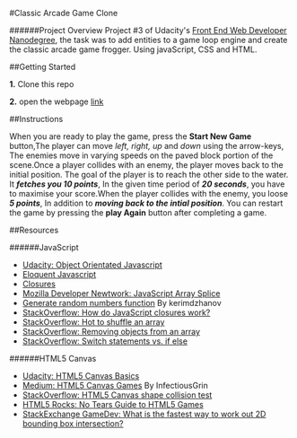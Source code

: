 #Classic Arcade Game Clone 

######Project Overview
Project #3 of Udacity's [Front End Web Developer Nanodegree](https://www.udacity.com/course/front-end-web-developer-nanodegree--nd0001),
 the task was to add entities to a game loop engine and create the classic arcade game frogger. Using javaScript, CSS and HTML.

##Getting Started

 **1.** Clone this repo
 
 
  **2.** open the webpage
  [link](https://prathibha1.github.io/frogger-game/)

##Instructions


When you are ready to play the game, press the <strong>Start New Game </strong> button,The player can move <em>left, right, up</em> and <em>down</em> using the arrow-keys, The enemies move in varying speeds on the paved block portion of the scene.Once a player collides with an enemy, the player moves back to the initial position.
The goal of the player is to reach the other side to the water. It <strong><em>fetches you 10 points</em></strong>, In the given time period of <strong><em>20 seconds</em></strong>, you have to maximise your score.When the player collides with the enemy, you loose <strong><em>5 points</em></strong>, In addition to <strong><em>moving back to the intial position</em></strong>.
You can restart the game by pressing the <strong>play Again</strong> button after completing a game.
    
##Resources

######JavaScript

- [Udacity: Object Orientated Javascript](https://www.udacity.com/course/progress#!/c-ud015-nd)
- [Eloquent Javascript](http://eloquentjavascript.net/)
- [Closures](http://jibbering.com/faq/notes/closures/)
- [Mozilla Developer Newtwork: JavaScript Array Splice](https://developer.mozilla.org/en-US/docs/Web/JavaScript/Reference/Global_Objects/Array/splice)
- [Generate random numbers function](https://gist.github.com/kerimdzhanov/7529623) By kerimdzhanov
- [StackOverflow: How do JavaScript closures work?](http://stackoverflow.com/questions/111102/how-do-javascript-closures-work)
- [StackOverflow: Hot to shuffle an array](http://stackoverflow.com/questions/2450954/how-to-randomize-shuffle-a-javascript-array)
- [StackOverflow: Removing objects from an array](http://stackoverflow.com/questions/16491758/remove-objects-from-array-by-object-property)
- [StackOverflow: Switch statements vs. if else](http://stackoverflow.com/questions/6665997/switch-statement-for-greater-than-less-than) <br>

######HTML5 Canvas

- [Udacity: HTML5 Canvas Basics](https://www.udacity.com/course/viewer#!/c-ud292-nd)
- [Medium: HTML5 Canvas Games](https://medium.com/@cmilhench/games-html5-canvas-85ac2470eb2a) By InfectiousGrin
- [StackOverflow: HTML5 Canvas shape collision test](http://stackoverflow.com/questions/15622236/html-5-canvas-shape-collision-test)
- [HTML5 Rocks: No Tears Guide to HTML5 Games](http://www.html5rocks.com/en/tutorials/canvas/notearsgame/#toc-introduction)
- [StackExchange GameDev: What is the fastest way to work out 2D bounding box intersection?](http://gamedev.stackexchange.com/questions/586/what-is-the-fastest-way-to-work-out-2d-bounding-box-intersection)


